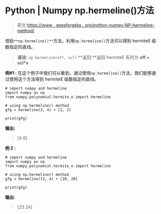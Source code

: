 # Python | Numpy np.hermeline()方法

> 原文:[https://www . geesforgeks . org/python-numpy-NP-hermeline-method/](https://www.geeksforgeeks.org/python-numpy-np-hermeline-method/)

借助`**np.hermeline()**`方法，利用`np.hermeline()`方法可以得到 hermiteE 级数指定的直线。

> **语法:** `np.hermeline(off, scl)`
> **返回:**返回 hermiteE 系列为 **off + scl*x**

**例#1 :**
在这个例子中我们可以看到，通过使用`np.hermeline()`方法，我们能够通过使用这个方法得到 hermiteE 级数指定的直线。

```
# import numpy and hermeline
import numpy as np
from numpy.polynomial.hermite_e import hermeline

# using np.hermeline() method
gfg = hermeline(3, 4) + [1, 2]

print(gfg)
```

**输出:**

> [4 6]

**例 2 :**

```
# import numpy and hermeline
import numpy as np
from numpy.polynomial.hermite_e import hermeline

# using np.hermeline() method
gfg = hermeline(13, 4) + [10, 20]

print(gfg)
```

**输出:**

> [23 24]